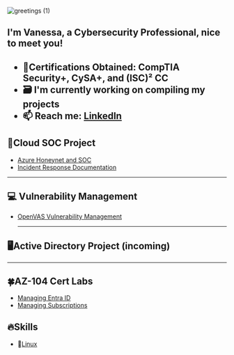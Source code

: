   
![greetings (1)](https://user-images.githubusercontent.com/109401839/212478916-224c7588-ae9d-41bf-ad0f-228ab2e0d110.gif)

</summary>
<h2> I'm Vanessa, a Cybersecurity Professional, nice to meet you!<h2>

- 🥇Certifications Obtained: CompTIA Security+, CySA+, and (ISC)² CC 
- 🗃 I'm currently working on compiling my projects
- 📫 Reach me: [LinkedIn](https://www.linkedin.com/in/vanessamancia) 

</summary>

<h2> 🔐Cloud SOC Project</h2>
  
- [Azure Honeynet and SOC](https://github.com/VanessaMancia/Azure-SOC-Honeynet)
- [Incident Response Documentation](https://github.com/VanessaMancia/Incident-Response-Documentation)

---

<div>

<h2> 💻 Vulnerability Management</h2>

- [OpenVAS Vulnerability Management](https://github.com/VanessaMancia/Vulnerability-Management-)

  ---

<h2>🖥️Active Directory Project (incoming)</h2>

---

<h2>🍀AZ-104 Cert Labs</h2> 


- [Managing Entra ID](https://github.com/VanessaMancia/Lab-01-Manage-Microsoft-Entra-ID-Identities)
- [Managing Subscriptions](https://github.com/VanessaMancia/Lab-02a---Manage-Subscriptions-/blob/main/README.md)

<h2> 🔥Skills </h2>

- 🐧[Linux](https://github.com/VanessaMancia/Linux-)




